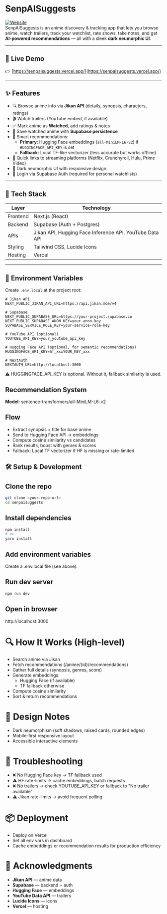 # SenpAISuggests

[![Website](https://img.shields.io/badge/website-live-green)](https://senpaisuggests.vercel.app/)  
SenpAISuggests is an anime discovery & tracking app that lets you browse anime, watch trailers, track your watchlist, rate shows, take notes, and get **AI-powered recommendations** — all with a sleek **dark neumorphic UI**.

---

## 🚀 Live Demo

👉 [https://senpaisuggests.vercel.app/](https://senpaisuggests.vercel.app/)

---

## ✨ Features

- 🔍 Browse anime info via **Jikan API** (details, synopsis, characters, ratings)
- 🎬 Watch trailers (YouTube embed, if available)
- ✅ Mark anime as **Watched**, add ratings & notes
- 💾 Save watched anime with **Supabase persistence**
- 🤖 Smart recommendations:
  - **Primary**: Hugging Face embeddings (`all-MiniLM-L6-v2`) if `HUGGINGFACE_API_KEY` is set
  - **Fallback**: Local TF-like vectorizer (less accurate but works offline)
- 🔗 Quick links to streaming platforms (Netflix, Crunchyroll, Hulu, Prime Video)
- 🎨 Dark neumorphic UI with responsive design
- 🔐 Login via Supabase Auth (required for personal watchlists)

---

## 🧰 Tech Stack

| Layer      | Technology |
|------------|------------|
| Frontend   | Next.js (React) |
| Backend    | Supabase (Auth + Postgres) |
| APIs       | Jikan API, Hugging Face Inference API, YouTube Data API |
| Styling    | Tailwind CSS, Lucide Icons |
| Hosting    | Vercel |

---

## 🔑 Environment Variables

Create `.env.local` at the project root:

```env
# Jikan API
NEXT_PUBLIC_JIKAN_API_URL=https://api.jikan.moe/v4

# Supabase
NEXT_PUBLIC_SUPABASE_URL=https://your-project.supabase.co
NEXT_PUBLIC_SUPABASE_ANON_KEY=your-anon-key
SUPABASE_SERVICE_ROLE_KEY=your-service-role-key

# YouTube API (optional)
YOUTUBE_API_KEY=your_youtube_api_key

# Hugging Face API (optional, for semantic recommendations)
HUGGINGFACE_API_KEY=hf_xxxYOUR_KEY_xxx

# NextAuth
NEXTAUTH_URL=http://localhost:3000
```
⚠️ HUGGINGFACE_API_KEY is optional. Without it, fallback similarity is used.

## Recommendation System

**Model:** sentence-transformers/all-MiniLM-L6-v2

## Flow

- Extract synopsis + title for base anime  
- Send to Hugging Face API → embeddings  
- Compute cosine similarity vs candidates  
- Rank results, boost with genres & scores  
- Fallback: Local TF vectorizer if HF is missing or rate-limited

## 🛠️ Setup & Development

## Clone the repo
```bash
git clone <your-repo-url>
cd senpaisuggests
```
## Install dependencies
```bash
npm install
# or
yarn install
```
## Add environment variables
  Create a .env.local file (see above).

## Run dev server
```bash
npm run dev
```

## Open in browser
http://localhost:3000

# 🔍 How It Works (High-level)

- Search anime via Jikan  
- Fetch recommendations (/anime/{id}/recommendations)  
- Gather full details (synopsis, genres, score)  
- Generate embeddings:  
  - Hugging Face (if available)  
  - TF fallback otherwise  
- Compute cosine similarity  
- Sort & return recommendations  

# 🎨 Design Notes

- Dark neumorphism (soft shadows, raised cards, rounded edges)  
- Mobile-first responsive layout  
- Accessible interactive elements  

# 🧩 Troubleshooting

- ❌ No Hugging Face key → TF fallback used  
- ⚠️ HF rate-limits → cache embeddings, batch requests  
- ❌ No trailers → check YOUTUBE_API_KEY or fallback to "No trailer available"  
- ⚠️ Jikan rate-limits → avoid frequent polling  

# 📦 Deployment

- Deploy on Vercel  
- Set all env vars in dashboard  
- Cache embeddings or recommendation results for production efficiency  

# 🙏 Acknowledgments

- **Jikan API** — anime data  
- **Supabase** — backend + auth  
- **Hugging Face** — embeddings  
- **YouTube Data API** — trailers  
- **Lucide Icons** — icons  
- **Vercel** — hosting  
